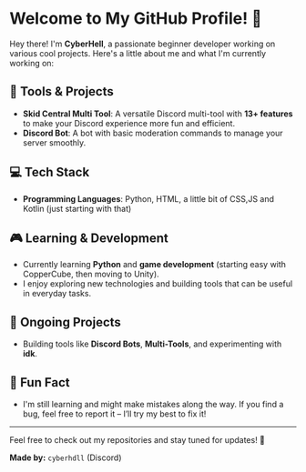 

# Welcome to My GitHub Profile! 👾

Hey there! I'm **CyberHell**, a passionate beginner developer working on various cool projects. Here's a little about me and what I'm currently working on:

## 🔧 Tools & Projects
- **Skid Central Multi Tool**: A versatile Discord multi-tool with **13+ features** to make your Discord experience more fun and efficient.
- **Discord Bot**: A bot with basic moderation commands to manage your server smoothly.

## 💻 Tech Stack
- **Programming Languages**: Python, HTML, a little bit of CSS,JS and Kotlin (just starting with that)


## 🎮 Learning & Development
- Currently learning **Python** and **game development** (starting easy with CopperCube, then moving to Unity).
- I enjoy exploring new technologies and building tools that can be useful in everyday tasks.

## 🌱 Ongoing Projects
- Building tools like **Discord Bots**, **Multi-Tools**, and experimenting with **idk**.

## 🤖 Fun Fact
- I'm still learning and might make mistakes along the way. If you find a bug, feel free to report it – I’ll try my best to fix it!

---

Feel free to check out my repositories and stay tuned for updates! 🚀

**Made by:** `cyberhdll` (Discord)

